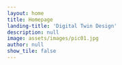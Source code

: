 ```yaml
---
layout: home
title: Homepage
landing-title: 'Digital Twin Design'
description: null
image: assets/images/pic01.jpg
author: null
show_tile: false
---
```

